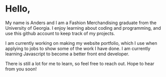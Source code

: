 # Hello,

My name is Anders and I am a Fashion Merchandising graduate from the University of Georgia. I enjoy learning about coding and programming,
and use this github account to keep track of my projects.

I am currently working on making my website portfolio, which I use when applying to jobs to show some of the work I have done.
I am currently learning Javascript to become a better front end developer.

There is still a lot for me to learn, so feel free to reach out.
Hope to hear from you soon!
